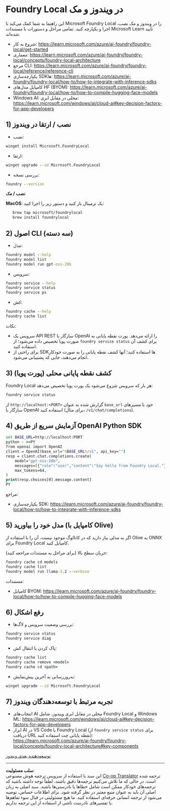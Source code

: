 <!--
CO_OP_TRANSLATOR_METADATA:
{
  "original_hash": "ba4a0e432e3b6bfed9026383b0b56cf4",
  "translation_date": "2025-10-02T11:12:23+00:00",
  "source_file": "Module07/foundrylocal.md",
  "language_code": "fa"
}
-->
# Foundry Local در ویندوز و مک

این راهنما به شما کمک می‌کند تا Microsoft Foundry Local را در ویندوز و مک نصب، اجرا و یکپارچه کنید. تمامی مراحل و دستورات با مستندات Microsoft Learn تأیید شده‌اند.

- شروع به کار: https://learn.microsoft.com/azure/ai-foundry/foundry-local/get-started
- معماری: https://learn.microsoft.com/azure/ai-foundry/foundry-local/concepts/foundry-local-architecture
- مرجع CLI: https://learn.microsoft.com/azure/ai-foundry/foundry-local/reference/reference-cli
- یکپارچه‌سازی SDKها: https://learn.microsoft.com/azure/ai-foundry/foundry-local/how-to/how-to-integrate-with-inference-sdks
- کامپایل مدل‌های HF (BYOM): https://learn.microsoft.com/azure/ai-foundry/foundry-local/how-to/how-to-compile-hugging-face-models
- Windows AI: محلی در مقابل ابری: https://learn.microsoft.com/windows/ai/cloud-ai#key-decision-factors-for-app-developers

## 1) نصب / ارتقا در ویندوز

- نصب:
```cmd
winget install Microsoft.FoundryLocal
```
- ارتقا:
```cmd
winget upgrade --id Microsoft.FoundryLocal
```
- بررسی نسخه:
```cmd
foundry --version
```
     
**نصب / مک**

**MacOS**: 
یک ترمینال باز کنید و دستور زیر را اجرا کنید:
```bash
   brew tap microsoft/foundrylocal
   brew install foundrylocal
```

## 2) اصول CLI (سه دسته)

- مدل:
```cmd
foundry model --help
foundry model list
foundry model run gpt-oss-20b
```
- سرویس:
```cmd
foundry service --help
foundry service status
foundry service ps
```
- کش:
```cmd
foundry cache --help
foundry cache list
```

نکات:
- سرویس یک API REST سازگار با OpenAI را ارائه می‌دهد. پورت نقطه پایانی به صورت پویا تخصیص داده می‌شود؛ از `foundry service status` برای کشف آن استفاده کنید.
- برای راحتی از SDKها استفاده کنید؛ آنها کشف نقطه پایانی را به صورت خودکار انجام می‌دهند، جایی که پشتیبانی می‌شود.

## 3) کشف نقطه پایانی محلی (پورت پویا)

Foundry Local هر بار که سرویس شروع می‌شود یک پورت پویا تخصیص می‌دهد:
```cmd
foundry service status
```
از `http://localhost:<PORT>` گزارش شده به عنوان `base_url` خود با مسیرهای سازگار با OpenAI استفاده کنید (برای مثال، `/v1/chat/completions`).

## 4) آزمایش سریع از طریق OpenAI Python SDK

```cmd
set BASE_URL=http://localhost:PORT
python - <<PY
from openai import OpenAI
client = OpenAI(base_url="%BASE_URL%/v1", api_key="")
resp = client.chat.completions.create(
    model="gpt-oss-20b",
    messages=[{"role":"user","content":"Say hello from Foundry Local."}],
    max_tokens=64,
)
print(resp.choices[0].message.content)
PY
```
مراجع:
- یکپارچه‌سازی SDK: https://learn.microsoft.com/azure/ai-foundry/foundry-local/how-to/how-to-integrate-with-inference-sdks

## 5) مدل خود را بیاورید (کامپایل با Olive)

اگر به مدلی نیاز دارید که در کاتالوگ موجود نیست، آن را با استفاده از Olive به ONNX برای Foundry Local کامپایل کنید.

جریان سطح بالا (برای مراحل به مستندات مراجعه کنید):
```cmd
foundry cache cd models
foundry cache list
foundry model run llama-3.2 --verbose
```
مستندات:
- کامپایل BYOM: https://learn.microsoft.com/azure/ai-foundry/foundry-local/how-to/how-to-compile-hugging-face-models

## 6) رفع اشکال

- بررسی وضعیت سرویس و لاگ‌ها:
```cmd
foundry service status
foundry service diag
```
- پاک کردن یا انتقال کش:
```cmd
foundry cache list
foundry cache remove <model>
foundry cache cd <path>
```
- به‌روزرسانی به آخرین پیش‌نمایش:
```cmd
winget upgrade --id Microsoft.FoundryLocal
```

## 7) تجربه مرتبط با توسعه‌دهندگان ویندوز

- انتخاب‌های AI محلی در مقابل ابری ویندوز، شامل Foundry Local و Windows ML:
  https://learn.microsoft.com/windows/ai/cloud-ai#key-decision-factors-for-app-developers
- ابزار AI در VS Code با Foundry Local (از `foundry service status` برای دریافت URL نقطه پایانی چت استفاده کنید):
  https://learn.microsoft.com/azure/ai-foundry/foundry-local/concepts/foundry-local-architecture#key-components

[توسعه‌دهنده بعدی ویندوز](./windowdeveloper.md)

---

**سلب مسئولیت**:  
این سند با استفاده از سرویس ترجمه هوش مصنوعی [Co-op Translator](https://github.com/Azure/co-op-translator) ترجمه شده است. در حالی که ما تلاش می‌کنیم ترجمه‌ها دقیق باشند، لطفاً توجه داشته باشید که ترجمه‌های خودکار ممکن است شامل خطاها یا نادرستی‌ها باشند. سند اصلی به زبان اصلی آن باید به عنوان منبع معتبر در نظر گرفته شود. برای اطلاعات حساس، توصیه می‌شود از ترجمه انسانی حرفه‌ای استفاده کنید. ما هیچ مسئولیتی در قبال سوء تفاهم‌ها یا تفسیرهای نادرست ناشی از استفاده از این ترجمه نداریم.